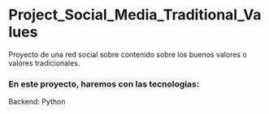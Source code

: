 # Project_Social_Media_Traditional_Values

Proyecto de una red social sobre contenido sobre los buenos valores o valores tradicionales.

### En este proyecto, haremos con las tecnologias:

Backend: Python
